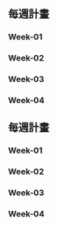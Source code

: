 ## 每週計畫
### Week-01
### Week-02
### Week-03
### Week-04

## 每週計畫
### Week-01
### Week-02
### Week-03
### Week-04
